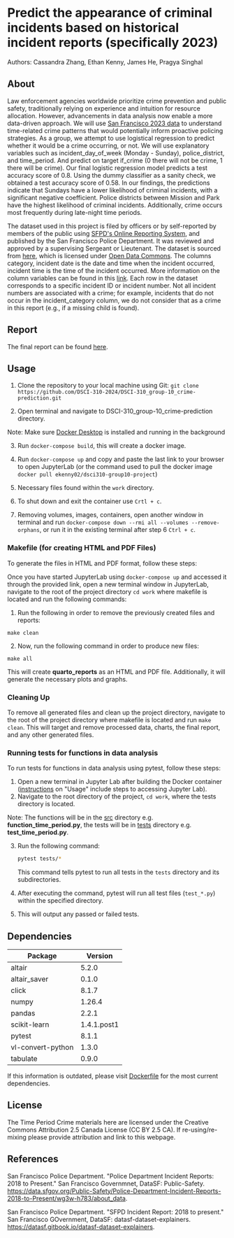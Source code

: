 # Predict the appearance of criminal incidents based on historical incident reports (specifically 2023)

Authors: Cassandra Zhang, Ethan Kenny, James He, Pragya Singhal

## About

Law enforcement agencies worldwide prioritize crime prevention and public safety, traditionally relying on experience and intuition for resource allocation. However, advancements in data analysis now enable a more data-driven approach. We will use [San Francisco 2023 data](https://data.sfgov.org/Public-Safety/Police-Department-Incident-Reports-2018-to-Present/wg3w-h783/about_data) to understand time-related crime patterns that would potentially inform proactive policing strategies. As a group, we attempt to use logistical regression to predict whether it would be a crime occurring, or not. We will use explanatory variables such as incident_day_of_week (Monday - Sunday), police_district, and time_period. And predict on target if_crime (0 there will not be crime, 1 there will be crime). Our final logistic regression model predicts a test accuracy score of 0.8. Using the dummy classifier as a sanity check, we obtained a test accuracy score of 0.58. In our findings, the predictions indicate that Sundays have a lower likelihood of criminal incidents, with a significant negative coefficient. Police districts between Mission and Park have the highest likelihood of criminal incidents. Additionally, crime occurs most frequently during late-night time periods.

The dataset used in this project is filed by officers or by self-reported by members of the public using [SFPD's Online Reporting System](https://www.sanfranciscopolice.org/get-service/police-reports), and published by the San Francisco Police Department. It was reviewed and approved by a supervising Sergeant or Lieutenant. The dataset is sourced from [here](https://www.sanfranciscopolice.org/), which is licensed under [Open Data Commons](https://opendatacommons.org/licenses/pddl/1-0/). The columns category, incident date is the date and time when the incident occurred, incident time is the time of the incident occurred. More information on the column variables can be found in this [link](https://datasf.gitbook.io/datasf-dataset-explainers/sfpd-incident-report-2018-to-present#field-definitions). Each row in the dataset corresponds to a specific incident ID or incident number. Not all incident numbers are associated with a crime; for example, incidents that do not occur in the incident_category column, we do not consider that as a crime in this report (e.g., if a missing child is found).

## Report
The final report can be found [here](https://github.com/DSCI-310-2024/DSCI-310_group-10_crime-prediction/blob/main/reports/quarto_reports.qmd).

## Usage

1. Clone the repository to your local machine using Git:
`git clone https://github.com/DSCI-310-2024/DSCI-310_group-10_crime-prediction.git`

2. Open terminal and navigate to DSCI-310_group-10_crime-prediction directory.

Note: Make sure [Docker Desktop](https://www.docker.com/products/docker-desktop/) is installed and running in the background

3. Run `docker-compose build`, this will create a docker image.

4. Run `docker-compose up` and copy and paste the last link to your browser to open JupyterLab (or the command used to pull the docker image `docker pull ekenny02/dsci310-group10-project`)

5. Necessary files found within the `work` directory.

6. To shut down and exit the container use `Crtl + c`.

7. Removing volumes, images, containers, open another window in terminal and run `docker-compose down --rmi all --volumes --remove-orphans`, or run it in the existing terminal after step 6 `Ctrl + c`.

### Makefile (for creating HTML and PDF Files)

To generate the files in HTML and PDF format, follow these steps:

Once you have started JupyterLab using `docker-compose up` and accessed it through the provided link, open a new terminal window in JupyterLab, navigate to the root of the project directory `cd work` where makefile is located and run the following commands:

1. Run the following in order to remove the previously created files and reports:
```
make clean
```
2. Now, run the following command in order to produce new files: 
```
make all
```
This will create __quarto_reports__ as an HTML and PDF file. Additionally, it will generate the necessary plots and graphs.

### Cleaning Up

To remove all generated files and clean up the project directory, navigate to the root of the project directory where makefile is located and run `make clean`. This will target and remove processed data, charts, the final report, and any other generated files.

### Running tests for functions in data analysis

To run tests for functions in data analysis using pytest, follow these steps:

1. Open a new terminal in Jupyter Lab after building the Docker container ([instructions](https://github.com/DSCI-310-2024/DSCI-310_group-10_crime-prediction/blob/main/reports/quarto_reports.qmd) on "Usage" include steps to accessing Jupyter Lab).
2. Navigate to the root directory of the project, `cd work`, where the tests directory is located.

Note: The functions will be in the [src](https://github.com/DSCI-310-2024/DSCI-310_group-10_crime-prediction/tree/main/src) directory e.g. __function_time_period.py__, the tests will be in [tests]([https://github.com/DSCI-310-2024/DSCI-310_group-10_crime-prediction/tree/main/tests) directory e.g. __test_time_period.py__.

3. Run the following command:
    ```bash
    pytest tests/*
    ```
    This command tells pytest to run all tests in the `tests` directory and its subdirectories.
   
4. After executing the command, pytest will run all test files (`test_*.py`) within the specified directory.
5. This will output any passed or failed tests.


## Dependencies

| Package           | Version   |
|-------------------|-----------|
| altair            | 5.2.0     |
| altair_saver      | 0.1.0     |
| click             | 8.1.7     |
| numpy             | 1.26.4    |
| pandas            | 2.2.1     |
| scikit-learn      | 1.4.1.post1 |
| pytest            | 8.1.1     |
| vl-convert-python | 1.3.0     |
| tabulate          | 0.9.0     |

If this information is outdated, please visit [Dockerfile](https://github.com/DSCI-310-2024/DSCI-310_group-10_crime-prediction/blob/main/Dockerfile) for the most current dependencies.


## License
The Time Period Crime materials here are licensed under the Creative Commons Attribution 2.5 Canada License (CC BY 2.5 CA). If re-using/re-mixing please provide attribution and link to this webpage.

## References
San Francisco Police Department. "Police Department Incident Reports: 2018 to Present." San Francisco Governmnet, DataSF: Public-Safety. https://data.sfgov.org/Public-Safety/Police-Department-Incident-Reports-2018-to-Present/wg3w-h783/about_data.

San Francisco Police Department. "SFPD Incident Report: 2018 to present." San Francisco GOvernment, DataSF: datasf-dataset-explainers. https://datasf.gitbook.io/datasf-dataset-explainers.



